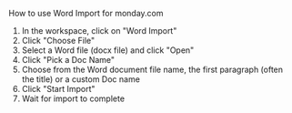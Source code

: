 How to use Word Import for monday.com

1. In the workspace, click on "Word Import"
2. Click "Choose File"
3. Select a Word file (docx file) and click "Open"
4. Click "Pick a Doc Name"
5. Choose from the Word document file name, the first paragraph (often the title) or a custom Doc name
6. Click "Start Import"
7. Wait for import to complete